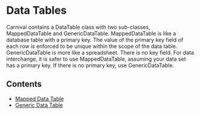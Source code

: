 # Data Tables

Carnival contains a DataTable class with two sub-classes, MappedDataTable and GenericDataTable.
MappedDataTable is like a database table with a primary key. The value of the primary key field of each row
is enforced to be unique within the scope of the data table. GenericDataTable is more like a spreadsheet. There is no key field. For data interchange, it is safer to use MappedDataTable, assuming your data set has a
primary key. If there is no primary key, use GenericDataTable.

## Contents
- [Mapped Data Table](mapped-data-table.md)
- [Generic Data Table](generic-data-table.md)
